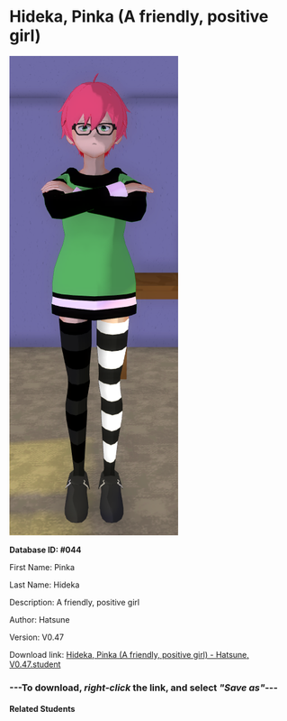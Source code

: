 # Hideka, Pinka (A friendly, positive girl)

<img src="Files/Hideka, Pinka (A friendly, positive girl).png" title="Hideka, Pinka (A friendly, positive girl) - Hatsune, V0.47">

**Database ID: #044**

First Name: Pinka

Last Name: Hideka

Description: A friendly, positive girl

Author: Hatsune

Version: V0.47

Download link: <a href="https://raw.githubusercontent.com/Arbiter1223/Daigaku-Gurashi-Custom-Students/master/Students/Files/Hideka%2C%20Pinka%20(A%20friendly%2C%20positive%20girl)%20-%20Hatsune%2C%20V0.47.student">Hideka, Pinka (A friendly, positive girl) - Hatsune, V0.47.student</a>

### ---**To download, _right-click_ the link, and select _"Save as"_**---

#### Related Students

